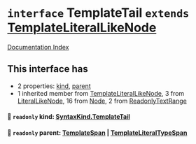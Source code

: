 # `interface` TemplateTail `extends` [TemplateLiteralLikeNode](../interface.TemplateLiteralLikeNode/README.md)

[Documentation Index](../README.md)

## This interface has

- 2 properties:
[kind](#-readonly-kind-syntaxkindtemplatetail),
[parent](#-readonly-parent-templatespan--templateliteraltypespan)
- 1 inherited member from [TemplateLiteralLikeNode](../interface.TemplateLiteralLikeNode/README.md), 3 from [LiteralLikeNode](../interface.LiteralLikeNode/README.md), 16 from [Node](../interface.Node/README.md), 2 from [ReadonlyTextRange](../interface.ReadonlyTextRange/README.md)


#### 📄 `readonly` kind: [SyntaxKind.TemplateTail](../enum.SyntaxKind/README.md#templatetail--18)



#### 📄 `readonly` parent: [TemplateSpan](../interface.TemplateSpan/README.md) | [TemplateLiteralTypeSpan](../interface.TemplateLiteralTypeSpan/README.md)



